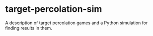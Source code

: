 # target-percolation-sim
A description of target percolation games and a Python simulation for finding results in them.
